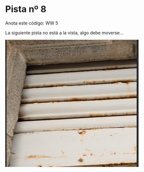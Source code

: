# Pista nº 8

Anota este código: WW 5

La siguiente pista no está a la vista, algo debe moverse...

![pista 8](./assets/08-5bff1d.png)